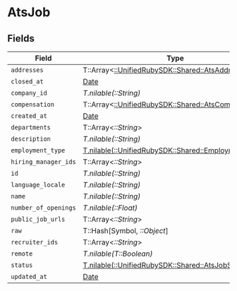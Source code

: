 # AtsJob


## Fields

| Field                                                                                         | Type                                                                                          | Required                                                                                      | Description                                                                                   |
| --------------------------------------------------------------------------------------------- | --------------------------------------------------------------------------------------------- | --------------------------------------------------------------------------------------------- | --------------------------------------------------------------------------------------------- |
| `addresses`                                                                                   | T::Array<[::UnifiedRubySDK::Shared::AtsAddress](../../models/shared/atsaddress.md)>           | :heavy_minus_sign:                                                                            | N/A                                                                                           |
| `closed_at`                                                                                   | [Date](https://ruby-doc.org/stdlib-2.6.1/libdoc/date/rdoc/Date.html)                          | :heavy_minus_sign:                                                                            | N/A                                                                                           |
| `company_id`                                                                                  | *T.nilable(::String)*                                                                         | :heavy_minus_sign:                                                                            | N/A                                                                                           |
| `compensation`                                                                                | T::Array<[::UnifiedRubySDK::Shared::AtsCompensation](../../models/shared/atscompensation.md)> | :heavy_minus_sign:                                                                            | N/A                                                                                           |
| `created_at`                                                                                  | [Date](https://ruby-doc.org/stdlib-2.6.1/libdoc/date/rdoc/Date.html)                          | :heavy_minus_sign:                                                                            | N/A                                                                                           |
| `departments`                                                                                 | T::Array<*::String*>                                                                          | :heavy_minus_sign:                                                                            | N/A                                                                                           |
| `description`                                                                                 | *T.nilable(::String)*                                                                         | :heavy_minus_sign:                                                                            | N/A                                                                                           |
| `employment_type`                                                                             | [T.nilable(::UnifiedRubySDK::Shared::EmploymentType)](../../models/shared/employmenttype.md)  | :heavy_minus_sign:                                                                            | N/A                                                                                           |
| `hiring_manager_ids`                                                                          | T::Array<*::String*>                                                                          | :heavy_minus_sign:                                                                            | N/A                                                                                           |
| `id`                                                                                          | *T.nilable(::String)*                                                                         | :heavy_minus_sign:                                                                            | N/A                                                                                           |
| `language_locale`                                                                             | *T.nilable(::String)*                                                                         | :heavy_minus_sign:                                                                            | N/A                                                                                           |
| `name`                                                                                        | *T.nilable(::String)*                                                                         | :heavy_minus_sign:                                                                            | N/A                                                                                           |
| `number_of_openings`                                                                          | *T.nilable(::Float)*                                                                          | :heavy_minus_sign:                                                                            | N/A                                                                                           |
| `public_job_urls`                                                                             | T::Array<*::String*>                                                                          | :heavy_minus_sign:                                                                            | N/A                                                                                           |
| `raw`                                                                                         | T::Hash[Symbol, *::Object*]                                                                   | :heavy_minus_sign:                                                                            | N/A                                                                                           |
| `recruiter_ids`                                                                               | T::Array<*::String*>                                                                          | :heavy_minus_sign:                                                                            | N/A                                                                                           |
| `remote`                                                                                      | *T.nilable(T::Boolean)*                                                                       | :heavy_minus_sign:                                                                            | N/A                                                                                           |
| `status`                                                                                      | [T.nilable(::UnifiedRubySDK::Shared::AtsJobStatus)](../../models/shared/atsjobstatus.md)      | :heavy_minus_sign:                                                                            | N/A                                                                                           |
| `updated_at`                                                                                  | [Date](https://ruby-doc.org/stdlib-2.6.1/libdoc/date/rdoc/Date.html)                          | :heavy_minus_sign:                                                                            | N/A                                                                                           |